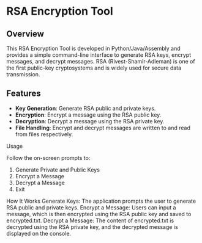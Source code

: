 # RSA Encryption Tool

## Overview
This RSA Encryption Tool is developed in Python/Java/Assembly and provides a simple command-line interface to generate RSA keys, encrypt messages, and decrypt messages. RSA (Rivest-Shamir-Adleman) is one of the first public-key cryptosystems and is widely used for secure data transmission.

## Features
- **Key Generation**: Generate RSA public and private keys.
- **Encryption**: Encrypt a message using the RSA public key.
- **Decryption**: Decrypt a message using the RSA private key.
- **File Handling**: Encrypt and decrypt messages are written to and read from files respectively.


Usage

Follow the on-screen prompts to:
1. Generate Private and Public Keys
2. Encrypt a Message
3. Decrypt a Message
4. Exit

How It Works
Generate Keys: The application prompts the user to generate RSA public and private keys.
Encrypt a Message: Users can input a message, which is then encrypted using the RSA public key and saved to encrypted.txt.
Decrypt a Message: The content of encrypted.txt is decrypted using the RSA private key, and the decrypted message is displayed on the console.
